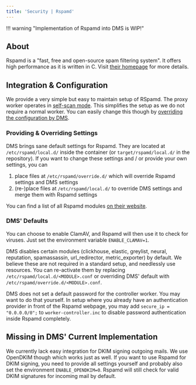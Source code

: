 ```yaml
---
title: 'Security | Rspamd'
---
```


!!! warning "Implementation of Rspamd into DMS is WIP!"

## About

Rspamd is a "fast, free and open-source spam filtering system". It offers high performance as it is written in C. Visit [their homepage][homepage] for more details.

## Integration & Configuration

We provide a very simple but easy to maintain setup of RSpamd. The proxy worker operates in [self-scan mode][proxy-self-scan-mode]. This simplifies the setup as we do not require a normal worker. You can easily change this though by [overriding the configuration by DMS](#providing-overriding-settings).

### Providing & Overriding Settings

DMS brings sane default settings for Rspamd. They are located at `/etc/rspamd/local.d/` inside the container (or `target/rspamd/local.d/` in the repository). If you want to change these settings and / or provide your own settings, you can

1. place files at `/etc/rspamd/override.d/` which will override Rspamd settings and DMS settings
2. (re-)place files at `/etc/rspamd/local.d/` to override DMS settings and merge them with Rspamd settings

You can find a list of all Rspamd modules [on their website][modules].

### DMS' Defaults

You can choose to enable ClamAV, and Rspamd will then use it to check for viruses. Just set the environment variable `ENABLE_CLAMAV=1`.

DMS disables certain modules (clickhouse, elastic, greylist, neural, reputation, spamassassin, url_redirector, metric_exporter) by default. We believe these are not required in a standard setup, and needlessly use resources. You can re-activate them by replacing `/etc/rspamd/local.d/<MODULE>.conf` or overriding DMS' default with `/etc/rspamd/override.d/<MODULE>.conf`.

DMS does not set a default password for the controller worker. You may want to do that yourself. In setup where you already have an authentication provider in front of the Rspamd webpage, you may add `secure_ip = "0.0.0.0/0";` to `worker-controller.inc` to disable password authentication inside Rspamd completely.

## Missing in DMS' Current Implementation

We currently lack easy integration for DKIM signing outgoing mails. We use OpenDKIM though which works just as well. If you want to use Rspamd for DKIM signing, you need to provide all settings yourself and probably also set the environment `ENABLE_OPENDKIM=0`. Rspamd will still check for valid DKIM signatures for incoming mail by default.

[homepage]: https://rspamd.com/
[modules]: https://rspamd.com/doc/modules/
[proxy-self-scan-mode]: https://rspamd.com/doc/workers/rspamd_proxy.html#self-scan-mode
